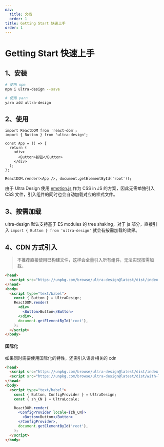 ```yaml
---
nav:
  title: 文档
  order: 1
title: Getting Start 快速上手
order: 1
---
```


# Getting Start 快速上手

## 1、安装

```bash
# 使用 npm
npm i ultra-design --save
```

```bash
# 使用 yarn
yarn add ultra-design
```

## 2、使用

```tsx | pure
import ReactDOM from 'react-dom';
import { Button } from 'ultra-design';

const App = () => {
  return (
    <div>
      <Button>按钮</Button>
    </div>
  );
};

ReactDOM.render(<App />, document.getElementById('root'));
```

由于 Ultra Design 使用 [emotion.js](https://emotion.sh/docs/@emotion/react) 作为 CSS in JS 的方案，因此无需单独引入 CSS 文件，引入组件的同时也会自动加载对应的样式文件。

## 3、按需加载

ultra-design 默认支持基于 ES modules 的 tree shaking，对于 js 部分，直接引入 `import { Button } from 'ultra-design'` 就会有按需加载的效果。

## 4、CDN 方式引入

> 不推荐直接使用已构建文件，这样会全量引入所有组件，无法实现按需加载。

```html
<head>
  <script src="https://unpkg.com/browse/ultra-design@latest/dist/index.js"></script>
</head>
<body>
  <script type="text/babel">
    const { Button } = UltraDesign;
    ReactDOM.render(
      <div>
        <Button>Button</Button>
      </div>,
      document.getElementById('root'),
    );
  </script>
</body>
```

#### 国际化

如果同时需要使用国际化的特性，还需引入语言相关的 cdn

```html
<head>
  <script src="https://unpkg.com/browse/ultra-design@latest/dist/index.js"></script>
  <script src="https://unpkg.com/browse/ultra-design@latest/dist/with-locale.js"></script>
</head>
<body>
  <script type="text/babel">
    const { Button, ConfigProvider } = UltraDesign;
    const { zh_CN } = UltraLocale;

    ReactDOM.render(
      <ConfigProvider locale={zh_CN}>
        <Button>Button</Button>
      </ConfigProvider>,
      document.getElementById('root'),
    );
  </script>
</body>
```
